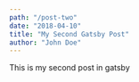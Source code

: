 ```yaml
---
path: "/post-two"
date: "2018-04-10"
title: "My Second Gatsby Post"
author: "John Doe"
---
```


This is my second post in gatsby
